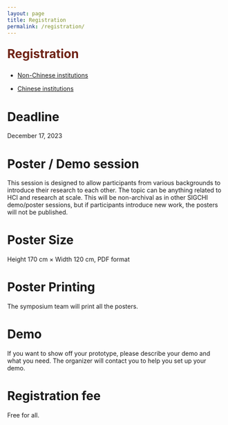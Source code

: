 ```yaml
---
layout: page
title: Registration
permalink: /registration/
---
```


<div class="section-title">
    <h1 class="custom-h1">Registration</h1>
</div>

- [Non-Chinese institutions](/registration/system_non/)

- [Chinese institutions](/registration/system/)

# Deadline
December 17, 2023

# Poster / Demo session
This session is designed to allow participants from various backgrounds to introduce their research to each other.
The topic can be anything related to HCI and research at scale. This will be non-archival as in other SIGCHI demo/poster sessions, but if participants introduce new work, the posters will not be published.

# Poster Size
Height 170 cm × Width 120 cm, PDF format

# Poster Printing
The symposium team will print all the posters.

# Demo
If you want to show off your prototype, please describe your demo and what you need. The organizer will contact you to help you set up your demo.

# Registration fee
Free for all.


<style>
/* 如果你想让每个标题在一个特定的区域或者容器中居中，你也可以使用 .section-title 类： */
.section-title {
    text-align: center; /* 这会使容器内的所有元素居中 */
}

.custom-h1 {
    font-size: 2em; /* 或其他你需要的大小 */
    font-weight: bold; /* 使文本加粗 */
    color: #6f2316; /* 设置文本颜色为红色 */
    text-align: left; /* 居中文本 */
    margin: 0; /* 移除默认的边距 */
    padding: 10px 0; /* 可选：添加一些上下填充 */
}

.section-content-left {
    color: black; /* 设置文本颜色为黑色 */
    text-align: left; /* 居中文本 */
    margin: 0; /* 移除默认的边距 */
    padding: 10px 0; /* 可选：添加一些上下填充 */
    font-size: 1.5em; /* 设置字体大小，根据需要调整 */
}
</style>
